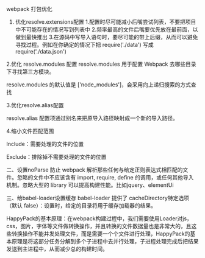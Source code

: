 webpack 打包优化
1. 优化resolve.extensions配置
1.配置时尽可能减小后嘴尝试列表，不要把项目中不可能存在的情况写到列表中
2.频率最高的文件后嘴要优先放在最前面，以做到最快推出
3.在源码中写导入语句时，要尽可能的带上后缀，从而可以避免寻找过程。例如在你确定的情况下把 require('./data') 写成 require('./data.json') 

2.优化 resolve.modules 配置
resolve.modules 用于配置 Webpack 去哪些目录下寻找第三方模块。

resolve.modules 的默认值是 ['node_modules']，会采用向上递归搜索的方式查找

3.优化resolve.alias配置

resolve.alias 配置项通过别名来把原导入路径映射成一个新的导入路径。

4.缩小文件匹配范围

Include：需要处理的文件的位置

Exclude：排除掉不需要处理的文件的位置

二、设置noParse
防止 webpack 解析那些任何与给定正则表达式相匹配的文件。忽略的文件中不应该含有 import, require, define 的调用，或任何其他导入机制。忽略大型的 library 可以提高构建性能。比如jquery、elementUi

三、给babel-loader设置缓存
babel-loader 提供了 cacheDirectory特定选项（默认 false）：设置时，给定的目录将用于缓存加载器的结果。

HappyPack的基本原理：在webpack构建过程中，我们需要使用Loader对js，css，图片，字体等文件做转换操作，并且转换的文件数据量也是非常大的，且这些转换操作不能并发处理文件，而是需要一个个文件进行处理，HappyPack的基本原理是将这部分任务分解到多个子进程中去并行处理，子进程处理完成后把结果发送到主进程中，从而减少总的构建时间。